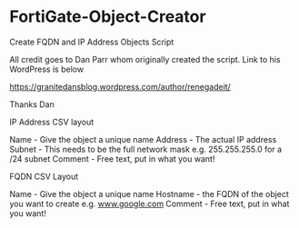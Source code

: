 # FortiGate-Object-Creator
Create FQDN and IP Address Objects Script

All credit goes to Dan Parr whom originally created the script. Link to his WordPress is below

https://granitedansblog.wordpress.com/author/renegadeit/

Thanks Dan


IP Address CSV layout

Name - Give the object a unique name
Address - The actual IP address
Subnet - This needs to be the full network mask e.g. 255.255.255.0 for a /24 subnet
Comment - Free text, put in what you want!


FQDN CSV Layout

Name - Give the object a unique name
Hostname - the FQDN of the object you want to create e.g. www.google.com
Comment - Free text, put in what you want!
